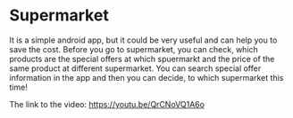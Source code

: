 # Supermarket

It is a simple android app, but it could be very useful and can help you to save the cost. Before you go to supermarket, you can check, which products are the special offers at which spuermarkt and the price of the same product at different supermarket. 
You can search special offer information in the app and then you can decide, to which supermarket this time!

The link to the video: https://youtu.be/QrCNoVQ1A6o
